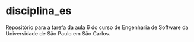 # disciplina_es
Repositório para a tarefa da aula 6 do curso de Engenharia de Software da Universidade de São Paulo em São Carlos.
